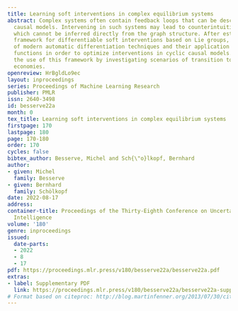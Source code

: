 ```yaml
---
title: Learning soft interventions in complex equilibrium systems
abstract: Complex systems often contain feedback loops that can be described as cyclic
  causal models. Intervening in such systems may lead to counterintuitive effects,
  which cannot be inferred directly from the graph structure. After establishing a
  framework for differentiable soft interventions based on Lie groups, we take advantage
  of modern automatic differentiation techniques and their application to implicit
  functions in order to optimize interventions in cyclic causal models. We illustrate
  the use of this framework by investigating scenarios of transition to sustainable
  economies.
openreview: HrBgldLo9ec
layout: inproceedings
series: Proceedings of Machine Learning Research
publisher: PMLR
issn: 2640-3498
id: besserve22a
month: 0
tex_title: Learning soft interventions in complex equilibrium systems
firstpage: 170
lastpage: 180
page: 170-180
order: 170
cycles: false
bibtex_author: Besserve, Michel and Sch{\"o}lkopf, Bernhard
author:
- given: Michel
  family: Besserve
- given: Bernhard
  family: Schölkopf
date: 2022-08-17
address:
container-title: Proceedings of the Thirty-Eighth Conference on Uncertainty in Artificial
  Intelligence
volume: '180'
genre: inproceedings
issued:
  date-parts:
  - 2022
  - 8
  - 17
pdf: https://proceedings.mlr.press/v180/besserve22a/besserve22a.pdf
extras:
- label: Supplementary PDF
  link: https://proceedings.mlr.press/v180/besserve22a/besserve22a-supp.pdf
# Format based on citeproc: http://blog.martinfenner.org/2013/07/30/citeproc-yaml-for-bibliographies/
---
```

